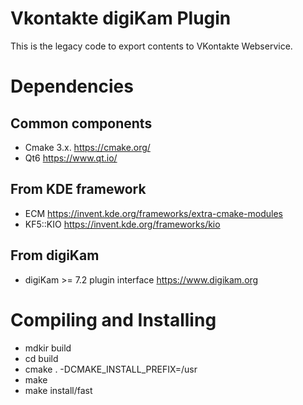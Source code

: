 # Vkontakte digiKam Plugin

This is the legacy code to export contents to VKontakte Webservice.

# Dependencies

## Common components

- Cmake 3.x.                        <https://cmake.org/>
- Qt6                               <https://www.qt.io/>

## From KDE framework

- ECM                               <https://invent.kde.org/frameworks/extra-cmake-modules>
- KF5::KIO                          <https://invent.kde.org/frameworks/kio>

## From digiKam

- digiKam >= 7.2 plugin interface   <https://www.digikam.org>

# Compiling and Installing

- mdkir build
- cd build
- cmake . -DCMAKE_INSTALL_PREFIX=/usr
- make
- make install/fast
